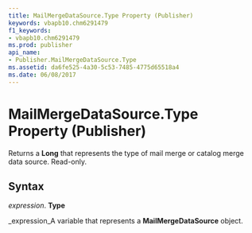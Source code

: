 ```yaml
---
title: MailMergeDataSource.Type Property (Publisher)
keywords: vbapb10.chm6291479
f1_keywords:
- vbapb10.chm6291479
ms.prod: publisher
api_name:
- Publisher.MailMergeDataSource.Type
ms.assetid: da6fe525-4a30-5c53-7485-4775d65518a4
ms.date: 06/08/2017
---
```



# MailMergeDataSource.Type Property (Publisher)

Returns a **Long** that represents the type of mail merge or catalog merge data source. Read-only.


## Syntax

 _expression_. **Type**

 _expression_A variable that represents a **MailMergeDataSource** object.


